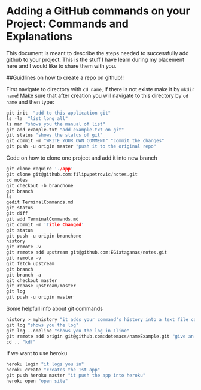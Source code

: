 Adding a GitHub commands on your Project: Commands and Explanations
======================================

This document is meant to describe the steps needed to successfully
add github to your project. This is the stuff I have learn during my placement here and I would like to share them with you.

##Guidlines on how to create a repo on github!!

First navigate to directory with `cd name`, if there is not existe make it by `mkdir name`! Make sure that after creation you will navigate to this directory by `cd name` and then type:

```c
git init  "add to this application git"
ls -la  "list long all"
ls man "shows you the manual of list"
git add example.txt "add example.txt on git"
git status "shows the status of git"
git commit -m "WRITE YOUR OWN COMMENT" "commit the changes"
git push -u origin master "push it to the original repo"
```

Code on how to clone one project and add it into new branch
```c
git clone require './app'
git clone git@github.com:filipvpetrovic/notes.git
cd notes
git checkout -b branchone
git branch
ls
gedit TerminalCommands.md
git status
git diff
git add TerminalCommands.md
git commit -m 'Title Changed'
git status
git push -u origin branchone
history
git remote -v
git remote add upstream git@github.com:EGiataganas/notes.git
git remote -v
git fetch upstream 
git branch 
git branch -a
git checkout master 
git rebase upstream/master
git log
git push -u origin master 
```

Some helpfull info about git commands
```c
history > myhistory "it adds your command's history into a text file called myhistory"
git log "shows you the log"
git log --oneline "shows you the log in 1line"
git remote add origin git@github.com:dotemacs/nameExample.git "give an explanation"
cd .. "kdf"
```

If we want to use heroku
```c
heroku login "it logs you in"
heroku create "creates the 1st app"
git push heroku master "it push the app into heroku"
heroku open "open site"
```